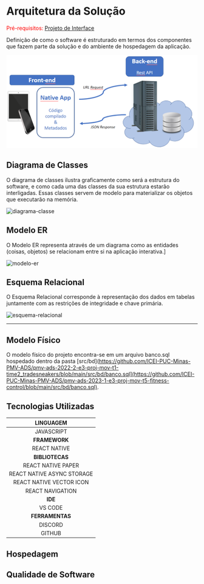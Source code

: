 # Arquitetura da Solução

<span style="color:red">Pré-requisitos: <a href="3-Projeto de Interface.md"> Projeto de Interface</a></span>

Definição de como o software é estruturado em termos dos componentes que fazem parte da solução e do ambiente de hospedagem da aplicação.

![Arquitetura da Solução](img/02-mob-arch.png)

## Diagrama de Classes

O diagrama de classes ilustra graficamente como será a estrutura do software, e como cada uma das classes da sua estrutura estarão interligadas. Essas classes servem de modelo para materializar os objetos que executarão na memória.

![diagrama-classe](https://user-images.githubusercontent.com/103429022/229268968-21ad45f3-e58a-4816-baab-2328da33bf14.png)


## Modelo ER

O Modelo ER representa através de um diagrama como as entidades (coisas, objetos) se relacionam entre si na aplicação interativa.]

![modelo-er](https://user-images.githubusercontent.com/103429022/229268976-57f1defd-0d62-44e0-93e6-90891ad07e8d.png)


## Esquema Relacional

O Esquema Relacional corresponde à representação dos dados em tabelas juntamente com as restrições de integridade e chave primária.
 
![esquema-relacional](https://user-images.githubusercontent.com/103429022/229268981-42841c43-954c-4a3a-8190-11b638b20fec.png)


--------------------------------------------------------------------------

## Modelo Físico

O modelo físico do projeto encontra-se em um arquivo banco.sql hospedado dentro da pasta [src/bd](https://github.com/ICEI-PUC-Minas-PMV-ADS/pmv-ads-2022-2-e3-proj-mov-t1-time2_tradesneakers/blob/main/src/bd/banco.sql](https://github.com/ICEI-PUC-Minas-PMV-ADS/pmv-ads-2023-1-e3-proj-mov-t5-fitness-control/blob/main/src/bd/banco.sql).

## Tecnologias Utilizadas

|**LINGUAGEM**|
|:---------:|
|JAVASCRIPT|
|**FRAMEWORK**|       
|REACT NATIVE|
|**BIBLIOTECAS**|
|REACT NATIVE PAPER|
|REACT NATIVE ASYNC STORAGE|
|REACT NATIVE VECTOR ICON|
|REACT NAVIGATION|
|**IDE**|
|VS CODE|
|**FERRAMENTAS**|
|DISCORD|
|GITHUB|


## Hospedagem



## Qualidade de Software



